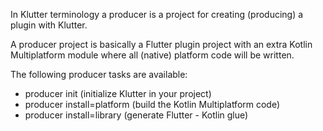 In Klutter terminology a producer is a project for creating (producing) 
a plugin with Klutter.

A producer project is basically a Flutter plugin project with an extra 
Kotlin Multiplatform module where all (native) platform code will be written.

The following producer tasks are available:
- producer init (initialize Klutter in your project)
- producer install=platform (build the Kotlin Multiplatform code)
- producer install=library (generate Flutter - Kotlin glue)